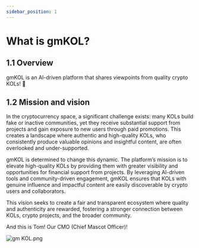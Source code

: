 ```yaml
---
sidebar_position: 1
---
```


# What is gmKOL?

## 1.1 Overview

gmKOL is an AI-driven platform that shares viewpoints from quality crypto KOLs! 🚀


## **1.2 Mission and vision**

In the cryptocurrency space, a significant challenge exists: many KOLs build fake or inactive communities, yet they receive substantial support from projects and gain exposure to new users through paid promotions. This creates a landscape where authentic and high-quality KOLs, who consistently produce valuable opinions and insightful content, are often overlooked and under-supported.

gmKOL is determined to change this dynamic. The platform’s mission is to elevate high-quality KOLs by providing them with greater visibility and opportunities for financial support from projects. By leveraging AI-driven tools and community-driven engagement, gmKOL ensures that KOLs with genuine influence and impactful content are easily discoverable by crypto users and collaborators.

This vision seeks to create a fair and transparent ecosystem where quality and authenticity are rewarded, fostering a stronger connection between KOLs, crypto projects, and the broader community.

And this is Tom! Our CMO (Chief Mascot Officer)!

![gm KOL.png](/img/gmKOL.png)
